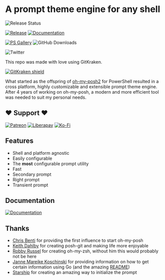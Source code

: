 # A prompt theme engine for any shell

![Release Status][release-status]

[![Release][release-badge]][release]
[![Documentation][docs-badge]][docs]

[![PS Gallery][psgallery-badge]][powershell-gallery]
![GitHub Downloads][gh-downloads]

![Twitter][twitter]

This repo was made with love using GitKraken.

[![GitKraken shield][kraken]][kraken-ref]

What started as the offspring of [oh-my-posh2][oh-my-posh2] for PowerShell resulted in a cross platform,
highly customizable and extensible prompt theme engine. After 4 years of working on oh-my-posh,
a modern and more efficient tool was needed to suit my personal needs.

## ❤ Support ❤

[![Patreon][patreon-badge]][patreon]
[![Liberapay][liberapay-badge]][liberapay]
[![Ko-Fi][kofi-badge]][kofi]

## Features

* Shell and platform agnostic
* Easily configurable
* The **most** configurable prompt utility
* Fast
* Secondary prompt
* Right prompt
* Transient prompt

## Documentation

[![Documentation][docs-badge]][docs]

## Thanks

* [Chris Benti][chrisbenti-psconfig] for providing the first influence to start oh-my-posh
* [Keith Dahlby][keithdahlby-poshgit] for creating posh-git and making life more enjoyable
* [Robby Russel][oh-my-zsh] for creating oh-my-zsh, without him this would probably not be here
* [Janne Mareike Koschinski][justjanne] for providing information on how to get certain information
using Go (and the amazing [README][powerline-go])
* [Starship][starship] for creating an amazing way to initialize the prompt

[release-status]: https://img.shields.io/github/workflow/status/jandedobbeleer/oh-my-posh/Release?label=Build
[psgallery-badge]: https://img.shields.io/powershellgallery/dt/oh-my-posh?color=pink&label=PowerShell%20Downloads
[powershell-gallery]: https://www.powershellgallery.com/packages/oh-my-posh/
[gh-downloads]: https://img.shields.io/github/downloads/jandedobbeleer/oh-my-posh/total?color=pink&label=GitHub%20Downloads
[twitter]: https://shields.io/twitter/follow/jandedobbeleer?label=Follow
[kraken]: https://img.shields.io/badge/GitKraken-Legendary%20Git%20Tools-teal?style=plastic&logo=gitkraken
[kraken-ref]: https://www.gitkraken.com/invite/nQmDPR9D
[oh-my-posh2]: https://github.com/JanDeDobbeleer/oh-my-posh2
[patreon-badge]: https://img.shields.io/badge/Support-Become%20a%20Patreon!-red.svg
[patreon]: https://www.patreon.com/jandedobbeleer
[liberapay-badge]: https://img.shields.io/badge/Liberapay-Donate-%23f6c915.svg
[liberapay]: https://liberapay.com/jandedobbeleer
[kofi-badge]: https://img.shields.io/badge/Ko--fi-Buy%20me%20a%20coffee!-%2346b798.svg
[kofi]: https://ko-fi.com/jandedobbeleer
[docs-badge]: https://img.shields.io/badge/Docs-ohmyposh.dev-blue
[docs]: https://ohmyposh.dev/docs
[release-badge]: https://img.shields.io/github/v/release/jandedobbeleer/oh-my-posh?label=Release
[release]: https://github.com/JanDeDobbeleer/oh-my-posh/releases/latest
[chrisbenti-psconfig]: https://github.com/chrisbenti/PS-Config
[keithdahlby-poshgit]: https://github.com/dahlbyk/posh-git
[oh-my-zsh]: https://github.com/robbyrussell/oh-my-zsh
[justjanne]: https://github.com/justjanne
[powerline-go]: https://github.com/justjanne/powerline-go
[starship]: https://github.com/starship/starship/blob/master/src/init/mod.rs
